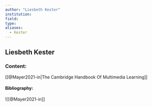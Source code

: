 ```yaml
---
author: "Liesbeth Kester"
institution:
field:
type:
aliases:
  - Kester
---
```


## Liesbeth Kester

### Content:
[[@Mayer2021-in|The Cambridge Handbook Of Multimedia Learning]]

#### Bibliography:

![[@Mayer2021-in]]
